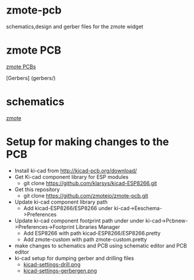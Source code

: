 # zmote-pcb
schematics,design and gerber files for the zmote widget

# zmote PCB
[zmote PCBs](http://dirtypcbs.com/view.php?share=9978&accesskey=257368fbcf180a8e00e58f2eab851304)

[Gerbers] (gerbers/)

# schematics
  [zmote](zmote.pdf)

# Setup for making changes to the PCB
* Install ki-cad from http://kicad-pcb.org/download/
* Get Ki-cad component library for ESP modules
  * git clone https://github.com/klarsys/kicad-ESP8266.git
* Get this repository
  * git clone https://github.com/zmoteio/zmote-pcb.git
* Update ki-cad component library path
  * Add kicad-ESP8266/ESP8266 under ki-cad->Eeschema->Preferences
* Update ki-cad component footprint path under under ki-cad->Pcbnew->Preferences->Footprint Libraries Manager
  * Add ESP8266 with path kicad-ESP8266/ESP8266.pretty
  * Add zmote-custom with path zmote-custom.pretty
* make changes to schematics and PCB using schematic editor and PCB editor
* ki-cad setup for dumping gerber and drilling files
  * [kicad-settings-drill.png](gerbers/kicad-settings-drill.png)
  * [kicad-settings-gerbergen.png](gerbers/kicad-settings-gerbergen.png)
